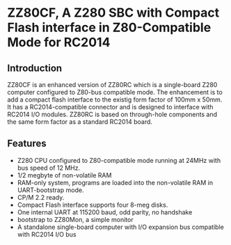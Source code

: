 # ZZ80CF, A Z280 SBC with Compact Flash interface in Z80-Compatible Mode for RC2014
## Introduction
ZZ80CF is an enhanced version of ZZ80RC which is a single-board Z280 computer configured to Z80-bus compatible mode. The enhancement is to add a compact flash interface to the existig form factor of 100mm x 50mm.  It has a RC2014-compatible connector and is designed to interface with RC2014 I/O modules. ZZ80RC is based on through-hole components and the same form factor as a standard RC2014 board.
## Features
* Z280 CPU configured to Z80-compatible mode running at 24MHz with bus speed of 12 MHz.
* 1/2 megbyte of non-volatile RAM
* RAM-only system, programs are loaded into the non-volatile RAM in UART-bootstrap mode.
* CP/M 2.2 ready.
* Compact Flash interface supports four 8-meg disks.
* One internal UART at 115200 baud, odd parity, no handshake
* bootstrap to ZZ80Mon, a simple monitor
* A standalone single-board computer with I/O expansion bus compatible with RC2014 I/O bus

